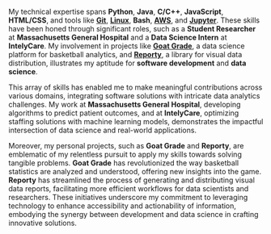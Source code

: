 My technical expertise spans **Python**, **Java**, **C/C++**, **JavaScript**, **HTML/CSS**, and tools like **[Git](https://git-scm.com/)**, **[Linux](https://www.linux.org/)**, **Bash**, **[AWS](https://aws.amazon.com/)**, and **[Jupyter](https://jupyter.org/)**. These skills have been honed through significant roles, such as a **Student Researcher** at **Massachusetts General Hospital** and a **Data Science Intern** at **IntelyCare**. My involvement in projects like **[Goat Grade](https://goatgrade.com)**, a data science platform for basketball analytics, and **[Reporty](https://pypi.org/project/reporty/)**, a library for visual data distribution, illustrates my aptitude for **software development** and **data science**.

This array of skills has enabled me to make meaningful contributions across various domains, integrating software solutions with intricate data analytics challenges. My work at **Massachusetts General Hospital**, developing algorithms to predict patient outcomes, and at **IntelyCare**, optimizing staffing solutions with machine learning models, demonstrates the impactful intersection of data science and real-world applications.

Moreover, my personal projects, such as **Goat Grade** and **Reporty**, are emblematic of my relentless pursuit to apply my skills towards solving tangible problems. **Goat Grade** has revolutionized the way basketball statistics are analyzed and understood, offering new insights into the game. **Reporty** has streamlined the process of generating and distributing visual data reports, facilitating more efficient workflows for data scientists and researchers. These initiatives underscore my commitment to leveraging technology to enhance accessibility and actionability of information, embodying the synergy between development and data science in crafting innovative solutions.
